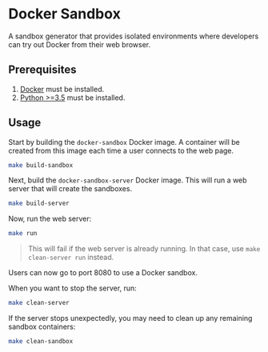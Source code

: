# Docker Sandbox

A sandbox generator that provides isolated environments where developers can
try out Docker from their web browser.

## Prerequisites

1. [Docker](https://www.docker.com/) must be installed.
2. [Python >=3.5](https://www.python.org/) must be installed.

## Usage

Start by building the `docker-sandbox` Docker image. A container will be
created from this image each time a user connects to the web page.

```bash
make build-sandbox
```

Next, build the `docker-sandbox-server` Docker image. This will run a web
server that will create the sandboxes.

```bash
make build-server
```

Now, run the web server:

```bash
make run
```

> This will fail if the web server is already running. In that case, use
> `make clean-server run` instead.

Users can now go to port 8080 to use a Docker sandbox.

When you want to stop the server, run:

```bash
make clean-server
```

If the server stops unexpectedly, you may need to clean up any remaining
sandbox containers:

```bash
make clean-sandbox
```
